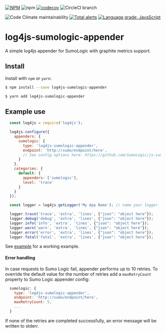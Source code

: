 [![NPM](https://img.shields.io/npm/v/log4js-sumologic-appender.svg?style=for-the-badge)](https://www.npmjs.com/package/log4js-sumologic-appender) ![npm](https://img.shields.io/npm/dt/log4js-sumologic-appender.svg?style=for-the-badge) [![codecov](https://img.shields.io/codecov/c/github/johncblandii/log4js-sumologic-appender.svg?style=for-the-badge)](https://codecov.io/gh/johncblandii/log4js-sumologic-appender) ![CircleCI branch](https://img.shields.io/circleci/project/github/johncblandii/log4js-sumologic-appender/master.svg?style=for-the-badge)

![Code Climate maintainability](https://img.shields.io/codeclimate/maintainability/johncblandii/log4js-sumologic-appender.svg?style=for-the-badge) [![Total alerts](https://img.shields.io/lgtm/alerts/g/johncblandii/log4js-sumologic-appender.svg?style=for-the-badge&logo=lgtm&logoWidth=18)](https://lgtm.com/projects/g/johncblandii/log4js-sumologic-appender/alerts/) [![Language grade: JavaScript](https://img.shields.io/lgtm/grade/javascript/g/johncblandii/log4js-sumologic-appender.svg?style=for-the-badge&logo=lgtm&logoWidth=18)](https://lgtm.com/projects/g/johncblandii/log4js-sumologic-appender/context:javascript)

# log4js-sumologic-appender

A simple log4js appender for SumoLogic with graphite metrics support.

## Install

Install with `npm` or `yarn`:

```bash
$ npm install --save log4js-sumologic-appender

$ yarn add log4js-sumologic-appender
```

## Example use

``` js
  const log4js = require('log4js');

  log4js.configure({
    appenders: {
      sumologic: {
        type: 'log4js-sumologic-appender',
        endpoint: 'http://sumo/endpoint/here',
        // See config options here: https://github.com/SumoLogic/js-sumo-logger#configuration
      }
    },
    categories: {
      default: {
        appenders: ['sumologic'],
        level: 'trace'
      }
    }
  });

  const logger = log4js.getLogger('My App Name'); // name your logger

  logger.trace('trace', 'extra', 'lines', {"json": "object here"});
  logger.debug('debug', 'extra', 'lines', {"json": "object here"});
  logger.info('info', 'extra', 'lines', {"json": "object here"});
  logger.warn('warn', 'extra', 'lines', {"json": "object here"});
  logger.error('error', 'extra', 'lines', {"json": "object here"});
  logger.fatal('fatal', 'extra', 'lines', {"json": "object here"});
```

See [example](example/) for a working example.

#### Error handling

In case requests to Sumo Logic fail, appender performs up to 10 retries. To override the default value for the number of retries add a `maxRetryCount` property to Sumo Logic appender config:

``` js
  sumologic: {
    type: 'log4js-sumologic-appender',
    endpoint: 'http://sumo/endpoint/here',
    maxRetryCount: 5,
    ...
  }
```

If none of the retries are completed successfully, an error message will be written to stderr. 
